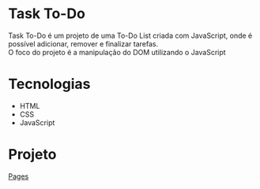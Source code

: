 # Task To-Do
Task To-Do é um projeto de uma To-Do List criada com JavaScript, onde é possível adicionar, remover e finalizar tarefas.<br>
O foco do projeto é a manipulação do DOM utilizando o JavaScript

# Tecnologias
- HTML
- CSS
- JavaScript

# Projeto
[Pages](natanboschetti.github.io/tasktodo-js)
